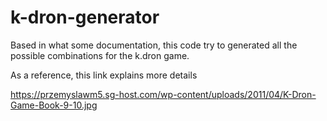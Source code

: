 # k-dron-generator

Based in what some documentation, this code try to generated all the possible combinations for the k.dron game.

As a reference, this link explains more details

https://przemyslawm5.sg-host.com/wp-content/uploads/2011/04/K-Dron-Game-Book-9-10.jpg

